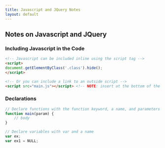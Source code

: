 ```yaml
---
title: Javascript and JQuery Notes
layout: default
---
```


## Notes on Javascript and JQuery

### Including Javascript in the Code
```HTML
<!-- Javascript can be included inline using the script tag -->
<script>
document.getElementByClass('.class').hide();
</script>

<!-- Or you can include a link to an outside script -->
<script src="main.js"></script> <!-- NOTE: insert at the bottom of the body -->
```

### Declarations
```Javascript
// Declare functions with the function keyword, a name, and parameters
function main(param) {
    // body
}

// Declare variables with var and a name
var ex;
var ex1 = NULL;

```
